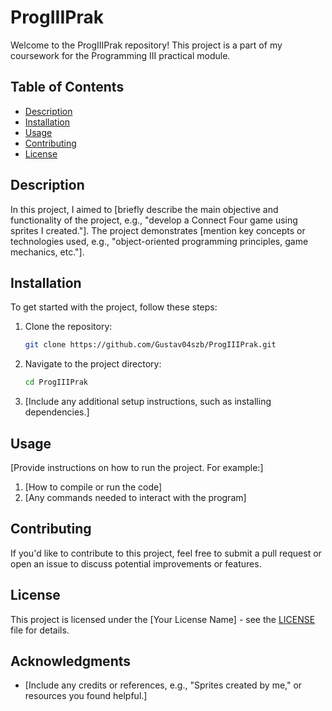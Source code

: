 # ProgIIIPrak

Welcome to the ProgIIIPrak repository! This project is a part of my coursework for the Programming III practical module. 

## Table of Contents

- [Description](#description)
- [Installation](#installation)
- [Usage](#usage)
- [Contributing](#contributing)
- [License](#license)

## Description

In this project, I aimed to [briefly describe the main objective and functionality of the project, e.g., "develop a Connect Four game using sprites I created."]. The project demonstrates [mention key concepts or technologies used, e.g., "object-oriented programming principles, game mechanics, etc."].

## Installation

To get started with the project, follow these steps:

1. Clone the repository:
   ```bash
   git clone https://github.com/Gustav04szb/ProgIIIPrak.git
   ```
2. Navigate to the project directory:
   ```bash
   cd ProgIIIPrak
   ```
3. [Include any additional setup instructions, such as installing dependencies.]

## Usage

[Provide instructions on how to run the project. For example:]
1. [How to compile or run the code]
2. [Any commands needed to interact with the program]

## Contributing

If you'd like to contribute to this project, feel free to submit a pull request or open an issue to discuss potential improvements or features.

## License

This project is licensed under the [Your License Name] - see the [LICENSE](LICENSE) file for details.

## Acknowledgments

- [Include any credits or references, e.g., "Sprites created by me," or resources you found helpful.]

